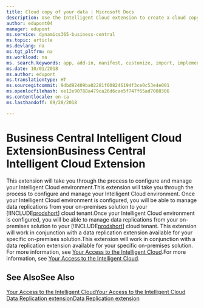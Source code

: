 ```yaml
---
title: Cloud copy of your data | Microsoft Docs
description: Use the Intelligent Cloud extension to create a cloud copy of your data so you are connected to the intelligent cloud.
author: edupont04
manager: edupont
ms.service: dynamics365-business-central
ms.topic: article
ms.devlang: na
ms.tgt_pltfrm: na
ms.workload: na
ms. search.keywords: app, add-in, manifest, customize, import, implement
ms.date: 10/01/2018
ms.author: edupont
ms.translationtype: HT
ms.sourcegitcommit: 9dbd92409ba02281f008246194f3ce0c53e4e001
ms.openlocfilehash: ee12e90788a479ca26d6cae5f747f65ad7008306
ms.contentlocale: en-ca
ms.lasthandoff: 09/28/2018

---
```


# <a name="business-central-intelligent-cloud-extension"></a><span data-ttu-id="df4e8-103">Business Central Intelligent Cloud Extension</span><span class="sxs-lookup"><span data-stu-id="df4e8-103">Business Central Intelligent Cloud Extension</span></span>

<span data-ttu-id="df4e8-104">This extension will take you through the process to configure and manage your Intelligent Cloud environment.</span><span class="sxs-lookup"><span data-stu-id="df4e8-104">This extension will take you through the process to configure and manage your Intelligent Cloud environment.</span></span> <span data-ttu-id="df4e8-105">Once your Intelligent Cloud environment is configured, you will be able to manage data replications from your on-premises solution to your [!INCLUDE[prodshort](includes/prodshort.md)] cloud tenant.</span><span class="sxs-lookup"><span data-stu-id="df4e8-105">Once your Intelligent Cloud environment is configured, you will be able to manage data replications from your on-premises solution to your [!INCLUDE[prodshort](includes/prodshort.md)] cloud tenant.</span></span> <span data-ttu-id="df4e8-106">This extension will work in conjunction with a data replication extension available for your specific on-premises solution.</span><span class="sxs-lookup"><span data-stu-id="df4e8-106">This extension will work in conjunction with a data replication extension available for your specific on-premises solution.</span></span> <span data-ttu-id="df4e8-107">For more information, see [Your Access to the Intelligent Cloud](about-intelligent-cloud.md).</span><span class="sxs-lookup"><span data-stu-id="df4e8-107">For more information, see [Your Access to the Intelligent Cloud](about-intelligent-cloud.md).</span></span>  

## <a name="see-also"></a><span data-ttu-id="df4e8-108">See Also</span><span class="sxs-lookup"><span data-stu-id="df4e8-108">See Also</span></span>

[<span data-ttu-id="df4e8-109">Your Access to the Intelligent Cloud</span><span class="sxs-lookup"><span data-stu-id="df4e8-109">Your Access to the Intelligent Cloud</span></span>](about-intelligent-cloud.md)  
[<span data-ttu-id="df4e8-110">Data Replication extension</span><span class="sxs-lookup"><span data-stu-id="df4e8-110">Data Replication extension</span></span>](ui-extensions-data-replication.md)  

